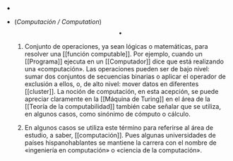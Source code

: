 -
- (_Computación / Computation_) $$\bullet$$ 
  
  1. Conjunto de operaciones, ya sean lógicas o matemáticas, para resolver una [[función computable]]. Por ejemplo, cuando un [[Programa]] ejecuta en un [[Computador]] dice que está realizando una «computación». Las operaciones pueden ser de bajo nivel: sumar dos conjuntos de secuencias binarias o aplicar el operador de exclusión a ellos, o, de alto nivel: mover datos en diferentes [[cluster]]. La noción de computación, en esta acepción, se puede apreciar claramente en la [[Máquina de Turing]] en el área de la [[Teoría de la computabilidad]] también cabe señalar que se utiliza, en algunos casos, como sinónimo de cómputo o cálculo.
  
  2. En algunos casos se utiliza este término para referirse al área de estudio, a saber, [[computación]]. Pues algunas universidades de países hispanohablantes se mantiene la carrera con el nombre de «ingeniería en computación» o «ciencia de la computación».